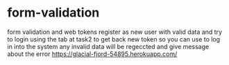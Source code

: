 # form-validation
form validation and web tokens
register as new user with valid data and try to login using the tab at task2 to get back new token so you can use to log in into the system
any invalid data will be regeccted and give message about the error
https://glacial-fjord-54895.herokuapp.com/
